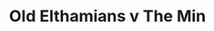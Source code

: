 ---
year: "1990"									
game: "Old Elthamians"									
title: "Old Elthamians v The Min"									
gameLocation: "Foxbury"									
gameDate: "/1990"									
result: ""									
resultType: ""									
type: "game"									
---